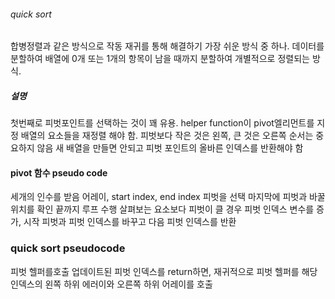###### quick sort

합병정렬과 같은 방식으로 작동
재귀를 통해 해결하기 가장 쉬운 방식 중 하나.
데이터를 분할하여 배열에 0개 또는 1개의 항목이 남을 때까지
분할하여 개별적으로 정렬되는 방식.

##### 설명

첫번째로 피벗포인트를 선택하는 것이 꽤 유용.
helper function이 pivot엘리먼트를 지정
배열의 요소들을 재정렬 해야 함.
피벗보다 작은 것은 왼쪽, 큰 것은 오른쪽
순서는 중요하지 않음
새 배열을 만들면 안되고 피벗 포인트의 올바른 인덱스를 반환해야 함

#### pivot 함수 pseudo code

세개의 인수를 받음
어레이, start index, end index
피벗을 선택
마지막에 피벗과 바꿀 위치를 확인
끝까지 루프 수행
살펴보는 요소보다 피벗이 클 경우 피벗 인덱스 변수를 증가,
시작 피벗과 피벗 인덱스를 바꾸고 다음 피벗 인덱스를 반환

### quick sort pseudocode

피벗 헬퍼를호출
업데이트된 피벗 인덱스를 return하면,
재귀적으로 피벗 헬퍼를 해당 인덱스의 왼쪽 하위 에러이와 오른쪽 하위 어레이를
호출

```javascript

```
